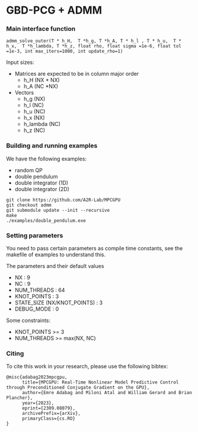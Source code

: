 # GBD-PCG + ADMM

### Main interface function

```
admm_solve_outer(T * h_H,  T *h_g, T *h_A, T * h_l , T * h_u,  T * h_x,  T *h_lambda, T *h_z, float rho, float sigma =1e-6, float tol =1e-3, int max_iters=1000, int update_rho=1)
```

Input sizes:
- Matrices are expected to be in column major order
	- h_H (NX * NX)  
	- h_A (NC *NX)
- Vectors
	- h_g (NX)
	- h_l (NC)
	- h_u (NC)
	- h_x (NX)
	- h_lambda (NC)
	- h_z (NC)



### Building and running examples

We have the following examples:
- random QP
- double pendulum 
- double integrator (1D)
- double integrator (2D)

```
git clone https://github.com/A2R-Lab/MPCGPU
git checkout admm
git submodule update --init --recursive
make
./examples/double_pendulum.exe
```

### Setting parameters

You need to pass certain parameters as compile time constants, see the makefile of examples to understand this.

The parameters and their default values
- NX : 9
- NC : 9
- NUM_THREADS : 64
- KNOT_POINTS : 3
- STATE_SIZE (NX/KNOT_POINTS) : 3
- DEBUG_MODE : 0

Some constraints:
- KNOT_POINTS >= 3
- NUM_THREADS >= max(NX, NC)


### Citing
To cite this work in your research, please use the following bibtex:
```
@misc{adabag2023mpcgpu,
      title={MPCGPU: Real-Time Nonlinear Model Predictive Control through Preconditioned Conjugate Gradient on the GPU}, 
      author={Emre Adabag and Miloni Atal and William Gerard and Brian Plancher},
      year={2023},
      eprint={2309.08079},
      archivePrefix={arXiv},
      primaryClass={cs.RO}
}
```
